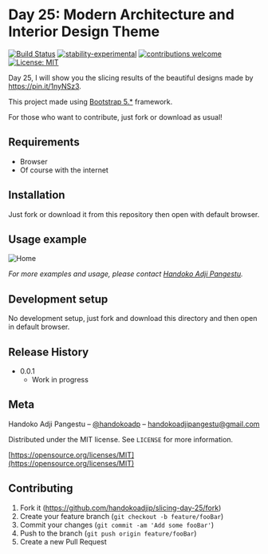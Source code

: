# Day 25: Modern Architecture and Interior Design Theme

[![Build Status](https://travis-ci.org/dwyl/esta.svg?branch=master)](https://github.com/handokoadjip/slicing-day-25)
[![stability-experimental](https://img.shields.io/badge/stability-experimental-orange.svg)](https://github.com/handokoadjip/slicing-day-25)
[![contributions welcome](https://img.shields.io/badge/contributions-welcome-brightgreen.svg?style=flat)](https://github.com/handokoadjip/slicing-day-25/fork)
[![License: MIT](https://img.shields.io/badge/License-MIT-yellow.svg)](https://opensource.org/licenses/MIT)

Day 25, I will show you the slicing results of the beautiful designs made by https://pin.it/1nyNSz3.

This project made using [Bootstrap 5.\*](https://getbootstrap.com/docs/5.1/getting-started/introduction/) framework.

For those who want to contribute, just fork or download as usual!

## Requirements

- Browser
- Of course with the internet

## Installation

Just fork or download it from this repository then open with default browser.

## Usage example

![Home](https://bebaskripsi.000webhostapp.com/slicing-day-25/home.png)

_For more examples and usage, please contact [Handoko Adji Pangestu](https://www.instagram.com/handokoadp/)._

## Development setup

No development setup, just fork and download this directory and then open in default browser.

## Release History

- 0.0.1
  - Work in progress

## Meta

Handoko Adji Pangestu – [@handokoadp](https://www.instagram.com/handokoadp/) – handokoadjipangestu@gmail.com

Distributed under the MIT license. See `LICENSE` for more information.

[https://opensource.org/licenses/MIT](https://opensource.org/licenses/MIT)

## Contributing

1. Fork it (<https://github.com/handokoadjip/slicing-day-25/fork>)
2. Create your feature branch (`git checkout -b feature/fooBar`)
3. Commit your changes (`git commit -am 'Add some fooBar'`)
4. Push to the branch (`git push origin feature/fooBar`)
5. Create a new Pull Request
